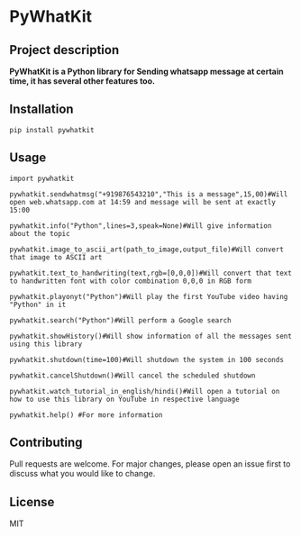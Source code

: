 # PyWhatKit

## Project description

**PyWhatKit is a Python library for Sending whatsapp message at certain time, it has several other features too.**

## Installation
```
pip install pywhatkit
````
## Usage
```
import pywhatkit

pywhatkit.sendwhatmsg("+919876543210","This is a message",15,00)#Will open web.whatsapp.com at 14:59 and message will be sent at exactly 15:00

pywhatkit.info("Python",lines=3,speak=None)#Will give information about the topic

pywhatkit.image_to_ascii_art(path_to_image,output_file)#Will convert that image to ASCII art

pywhatkit.text_to_handwriting(text,rgb=[0,0,0])#Will convert that text to handwritten font with color combination 0,0,0 in RGB form

pywhatkit.playonyt("Python")#Will play the first YouTube video having "Python" in it

pywhatkit.search("Python")#Will perform a Google search

pywhatkit.showHistory()#Will show information of all the messages sent using this library

pywhatkit.shutdown(time=100)#Will shutdown the system in 100 seconds

pywhatkit.cancelShutdown()#Will cancel the scheduled shutdown

pywhatkit.watch_tutorial_in_english/hindi()#Will open a tutorial on how to use this library on YouTube in respective language

pywhatkit.help() #For more information
```
## Contributing
Pull requests are welcome. For major changes, please open an issue first to discuss what you would like to change.

## License
MIT
